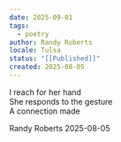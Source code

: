 ```yaml
---
date: 2025-09-01
tags:
  - poetry
author: Randy Roberts
locale: Tulsa
status: "[[Published]]"
created: 2025-08-05
---
```

I reach for her hand  
She responds to the gesture   
A connection made  
  
Randy Roberts 2025-08-05  
  
